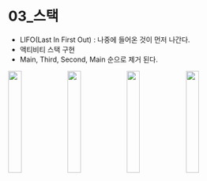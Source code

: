 # 03_스택
- LIFO(Last In First Out) : 나중에 들어온 것이 먼저 나간다.
- 액티비티 스택 구현
- Main, Third, Second, Main 순으로 제거 된다.

<img src="https://user-images.githubusercontent.com/6762927/84145093-3e942780-aa94-11ea-9d6e-c9a20743ef73.png" width="23%">

<img src="https://user-images.githubusercontent.com/6762927/84145137-4eac0700-aa94-11ea-86ff-8d8a7a4678de.png" width="23%">

<img src="https://user-images.githubusercontent.com/6762927/84145158-59669c00-aa94-11ea-88eb-c36da66a54b6.png" width="23%">

<img src="https://user-images.githubusercontent.com/6762927/84145093-3e942780-aa94-11ea-9d6e-c9a20743ef73.png" width="23%">